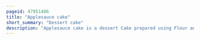 ```yaml
---
pageid: 47951486
title: "Applesauce cake"
short_summary: "Dessert cake"
description: "Applesauce cake is a dessert Cake prepared using Flour and Sugar as the main Ingredients. Various Spices are typically used and it tends to be a moist Cake. Several additional Ingredients may also be used in its Preparation and it is sometimes prepared and served as a Coffee Cake. The Cake dates back to early Colonial Times in the United States. The national Applesauce cake Day is celebrated in the united States every Year on June 6th. S."
---
```

